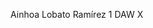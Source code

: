 Ainhoa Lobato Ramírez 1 DAW X

<!---
whereisnhoa/whereisnhoa is a ✨ special ✨ repository because its `README.md` (this file) appears on your GitHub profile.
You can click the Preview link to take a look at your changes.
--->
